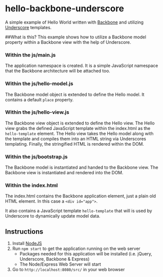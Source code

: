 # hello-backbone-underscore
A simple example of Hello World written with [Backbone](http://backbonejs.org/) and utilizing [Underscore](http://underscorejs.org/) templates.

##What is this?
This example shows how to utilize a Backbone model property within a Backbone view with the help of Underscore.

### Within the js/main.js
The application namespace is created. It is a simple JavaScript namespace that the Backbone architecture will be attached too.

### Within the js/hello-model.js
The Backbone model object is extended to define the Hello model. It contains a default `place` property.

### Within the js/hello-view.js
The Backbone view object is extended to define the Hello view. The Hello view grabs the defined JavaScript template within the index.html as the `hello-template` element. The Hello view takes the Hello model along with the template and compiles them into an HTML string via Underscores templating. Finally, the stringified HTML is rendered within the DOM. 

### Within the js/bootstrap.js
The Backbone model is instantiated and handed to the Backbone view. The Backbone view is instantiated and rendered into the DOM.

### Within the index.html
The index.html contains the Backbone application element, just a plain old HTML element. In this case a `<div id="app">`. 

It also contains a JavaScript template `hello-template` that will is used by Underscore to dynamically update model data.

## Instructions
1. Install [NodeJS](https://nodejs.org/)
2. Run `npm start` to get the application running on the web server
    * Packages needed for this application will be installed (i.e. jQuery, Underscore, Backbone & Express)
    * The Node/Express Web Server will start
3. Go to `http://localhost:8080/src/` in your web browser